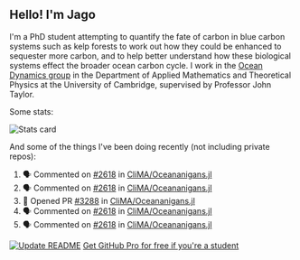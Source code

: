 ## Hello! I'm Jago

I'm a PhD student attempting to quantify the fate of carbon in blue carbon systems such as kelp forests to work out how they could be enhanced to sequester more carbon, and to help better understand how these biological systems effect the broader ocean carbon cycle. I work in the <a href="https://www.damtp.cam.ac.uk/user/jrt51/" class="emph">Ocean Dynamics group</a> in the Department of Applied Mathematics and Theoretical Physics at the University of Cambridge, supervised by Professor John Taylor.

Some stats:
<!--
![](https://raw.githubusercontent.com/jagoosw/jagoosw/main/profile-summary-card-output/nord_dark/0-profile-details.svg)
![](https://raw.githubusercontent.com/jagoosw/jagoosw/main/profile-summary-card-output/nord_dark/3-stats.svg)
![](https://raw.githubusercontent.com/jagoosw/jagoosw/main/profile-summary-card-output/nord_dark/4-productive-time.svg)
-->
![Stats card](https://github-readme-stats.vercel.app/api?username=jagoosw&count_private=true&show_icons=true&theme=transparent&hide_title=true&rank_icon=percentile&show=reviews)

And some of the things I've been doing recently (not including private repos):
<!--START_SECTION:activity-->
1. 🗣 Commented on [#2618](https://github.com/CliMA/Oceananigans.jl/issues/2618#issuecomment-1732343865) in [CliMA/Oceananigans.jl](https://github.com/CliMA/Oceananigans.jl)
2. 🗣 Commented on [#2618](https://github.com/CliMA/Oceananigans.jl/issues/2618#issuecomment-1732343491) in [CliMA/Oceananigans.jl](https://github.com/CliMA/Oceananigans.jl)
3. 💪 Opened PR [#3288](https://github.com/CliMA/Oceananigans.jl/pull/3288) in [CliMA/Oceananigans.jl](https://github.com/CliMA/Oceananigans.jl)
4. 🗣 Commented on [#2618](https://github.com/CliMA/Oceananigans.jl/issues/2618#issuecomment-1732290288) in [CliMA/Oceananigans.jl](https://github.com/CliMA/Oceananigans.jl)
5. 🗣 Commented on [#2618](https://github.com/CliMA/Oceananigans.jl/issues/2618#issuecomment-1732289779) in [CliMA/Oceananigans.jl](https://github.com/CliMA/Oceananigans.jl)
<!--END_SECTION:activity-->


[![Update README](https://github.com/jagoosw/jagoosw/actions/workflows/update-readme.yml/badge.svg)](https://github.com/jagoosw/jagoosw/actions/workflows/update-readme.yml)
[Get GitHub Pro for free if you're a student](https://education.github.com/pack)

